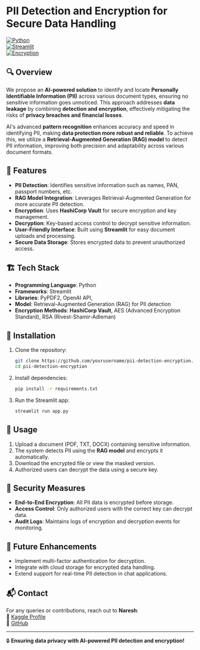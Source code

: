 # PII Detection and Encryption for Secure Data Handling

[![Python](https://img.shields.io/badge/Python-3.8%2B-blue?style=for-the-badge&logo=python)](https://www.python.org/)  
[![Streamlit](https://img.shields.io/badge/Streamlit-%23FF4B4B.svg?style=for-the-badge&logo=streamlit&logoColor=white)](https://streamlit.io/)  
[![Encryption](https://img.shields.io/badge/Security-Encryption-green?style=for-the-badge&logo=security&logoColor=white)](#)

## 🔍 Overview
We propose an **AI-powered solution** to identify and locate **Personally Identifiable Information (PII)** across various document types, ensuring no sensitive information goes unnoticed. This approach addresses **data leakage** by combining **detection and encryption**, effectively mitigating the risks of **privacy breaches and financial losses**. 

AI's advanced **pattern recognition** enhances accuracy and speed in identifying PII, making **data protection more robust and reliable**. To achieve this, we utilize a **Retrieval-Augmented Generation (RAG) model** to detect PII information, improving both precision and adaptability across various document formats.

## 🚀 Features
- **PII Detection**: Identifies sensitive information such as names, PAN, passport numbers, etc.
- **RAG Model Integration**: Leverages Retrieval-Augmented Generation for more accurate PII detection.
- **Encryption**: Uses **HashiCorp Vault** for secure encryption and key management.
- **Decryption**: Key-based access control to decrypt sensitive information.
- **User-Friendly Interface**: Built using **Streamlit** for easy document uploads and processing.
- **Secure Data Storage**: Stores encrypted data to prevent unauthorized access.

## 🏗️ Tech Stack
- **Programming Language**: Python
- **Frameworks**: Streamlit
- **Libraries**: PyPDF2, OpenAI API, 
- **Model**: Retrieval-Augmented Generation (RAG) for PII detection
- **Encryption Methods**: **HashiCorp Vault**, AES (Advanced Encryption Standard), RSA (Rivest-Shamir-Adleman)


## 🔧 Installation
1. Clone the repository:
   ```bash
   git clone https://github.com/yourusername/pii-detection-encryption.git
   cd pii-detection-encryption
   ```
2. Install dependencies:
   ```bash
   pip install -r requirements.txt
   ```
3. Run the Streamlit app:
   ```bash
   streamlit run app.py
   ```

## 📜 Usage
1. Upload a document (PDF, TXT, DOCX) containing sensitive information.
2. The system detects PII using the **RAG model** and encrypts it automatically.
3. Download the encrypted file or view the masked version.
4. Authorized users can decrypt the data using a secure key.

## 🔐 Security Measures
- **End-to-End Encryption**: All PII data is encrypted before storage.
- **Access Control**: Only authorized users with the correct key can decrypt data.
- **Audit Logs**: Maintains logs of encryption and decryption events for monitoring.

## 📌 Future Enhancements
- Implement multi-factor authentication for decryption.
- Integrate with cloud storage for encrypted data handling.
- Extend support for real-time PII detection in chat applications.

## 📬 Contact
For any queries or contributions, reach out to **Naresh**:  
📩 [Kaggle Profile](https://www.kaggle.com/nareshv16)  
🐙 [GitHub](https://github.com/yourusername)

---
🔒 **Ensuring data privacy with AI-powered PII detection and encryption!**
